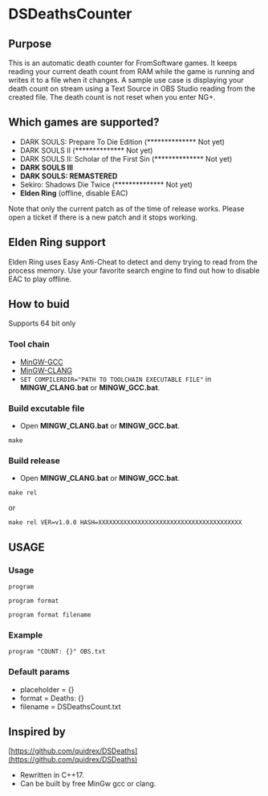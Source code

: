 # DSDeathsCounter

## Purpose

This is an automatic death counter for FromSoftware games. It keeps reading your current death count from RAM while the game is running and writes it to a file when it changes. A sample use case is displaying your death count on stream using a Text Source in OBS Studio reading from the created file.
The death count is not reset when you enter NG+.

## Which games are supported?

 * DARK SOULS: Prepare To Die Edition (************** Not yet)
 * DARK SOULS II (************** Not yet)
 * DARK SOULS II: Scholar of the First Sin (************** Not yet)
 * **DARK SOULS III**
 * **DARK SOULS: REMASTERED**
 * Sekiro: Shadows Die Twice (************** Not yet)
 * **Elden Ring** (offline, disable EAC)

 Note that only the current patch as of the time of release works. Please open a ticket if there is a new patch and it stops working.

## Elden Ring support

Elden Ring uses Easy Anti-Cheat to detect and deny trying to read from the process memory. Use your favorite search engine to find out how to disable EAC to play offline.

## How to buid
 Supports 64 bit only
### Tool chain
 * [MinGW-GCC](https://github.com/skeeto/w64devkit)
 * [MinGW-CLANG](https://github.com/mstorsjo/llvm-mingw)
 * ``` SET COMPILERDIR="PATH TO TOOLCHAIN EXECUTABLE FILE" ``` in **MINGW_CLANG.bat** or **MINGW_GCC.bat**.
### Build excutable file
 * Open **MINGW_CLANG.bat** or **MINGW_GCC.bat**.
```
make
```
### Build release
 * Open **MINGW_CLANG.bat** or **MINGW_GCC.bat**.
```
make rel
```
or

```
make rel VER=v1.0.0 HASH=XXXXXXXXXXXXXXXXXXXXXXXXXXXXXXXXXXXXXXXX
```

## USAGE

### Usage
```
program
```
```
program format
```
```
program format filename
```

### Example
```
program "COUNT: {}" OBS.txt
```

### Default params
 * placeholder = {}
 * format = Deaths: {}
 * filename = DSDeathsCount.txt

## Inspired by
 [https://github.com/quidrex/DSDeaths](https://github.com/quidrex/DSDeaths)
 * Rewritten in C++17.
 * Can be built by free MinGw gcc or clang.